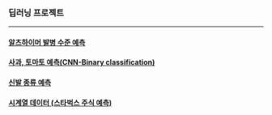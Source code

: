 ### 딥러닝 프로젝트
---

#### <a href=""> 알츠하이머 발병 수준 예측 </a>

#### <a href="https://github.com/SOYOUNGdev/project_deep_learning/wiki/Apple-or-Tomato-%E2%80%90-CNN-Project(Binary-Classification)"> 사과, 토마토 예측(CNN-Binary classification) </a>

#### <a href="https://github.com/SOYOUNGdev/project_deep_learning/wiki/Multiple-classification-of-Shoes-%E2%80%90-CNN-Project(Fine-Tuning)"> 신발 종류 예측 </a>

#### <a href="https://github.com/SOYOUNGdev/project_deep_learning/wiki/Time-Series-Project-(Starbucks-%EC%A3%BC%EA%B0%80-%EC%98%88%EC%B8%A1)"> 시계열 데이터 (스타벅스 주식 예측) </a>
